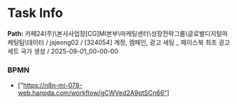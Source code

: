 # Task Info

**Path:** 카페24(주)\본사사업장\[CG]MI본부\마케팅센터\성장전략그룹\글로벌디지털마케팅팀\데이터 / jsjeong02 / [324054] 계정, 캠페인, 광고 세팅 _ 페이스북 최초 광고 세트 국가 생성 / 2025-09-01_00-00-00

### BPMN
- ["https://n8n-mi-078-web.hanpda.com/workflow/gCWVed2A9qtSCn66"]

